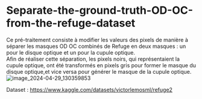 # Separate-the-ground-truth-OD-OC-from-the-refuge-dataset   
Ce pré-traitement consiste à modifier les valeurs des pixels de manière
à séparer les masques OD OC combinés de Refuge en deux masques : un pour le disque optique
et un pour la cupule optique.   
Afin de réaliser cette séparation, les pixels noirs, qui représentaient
la cupule optique, ont été transformés en pixels gris pour former le masque du disque optique,et
vice versa pour générer le masque de la cupule optique.
![image_2024-04-29_130359853](https://github.com/eyatab/Separate-the-ground-truth-OD-OC-from-the-refuge-dataset/assets/79045818/dd3c4b1e-21e6-4545-8301-a7e367bcc21c)
    
Dataset : https://www.kaggle.com/datasets/victorlemosml/refuge2
